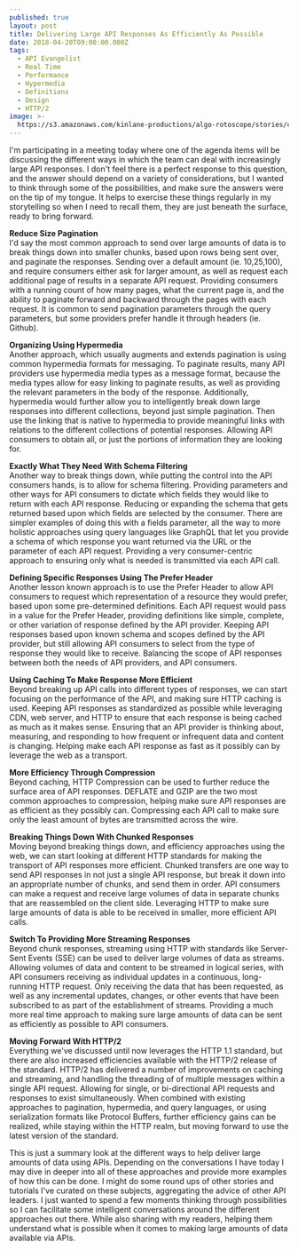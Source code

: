 ```yaml
---
published: true
layout: post
title: Delivering Large API Responses As Efficiently As Possible
date: 2018-04-20T09:00:00.000Z
tags:
  - API Evangelist
  - Real Time
  - Performance
  - Hypermedia
  - Definitions
  - Design
  - HTTP/2
image: >-
  https://s3.amazonaws.com/kinlane-productions/algo-rotoscope/stories/carryload_dali_three.jpg
---
```

I'm participating in a meeting today where one of the agenda items will be discussing the different ways in which the team can deal with increasingly large API responses. I don't feel there is a perfect response to this question, and the answer should depend on a variety of considerations, but I wanted to think through some of the possibilities, and make sure the answers were on the tip of my tongue. It helps to exercise these things regularly in my storytelling so when I need to recall them, they are just beneath the surface, ready to bring forward.

**Reduce Size Pagination**<br />
I'd say the most common approach to send over large amounts of data is to break things down into smaller chunks, based upon rows being sent over, and paginate the responses. Sending over a default amount (ie. 10,25,100), and require consumers either ask for larger amount, as well as request each additional page of results in a separate API request. Providing consumers with a running count of how many pages, what the current page is, and the ability to paginate forward and backward through the pages with each request. It is common to send pagination parameters through the query parameters, but some providers prefer handle it through headers (ie. Github).

**Organizing Using Hypermedia**<br />
Another approach, which usually augments and extends pagination is using common hypermedia formats for messaging. To paginate results, many API providers use hypermedia media types as a message format, because the media types allow for easy linking to paginate results, as well as providing the relevant parameters in the body of the response. Additionally, hypermedia would further allow you to intelligently break down large responses into different collections, beyond just simple pagination. Then use the linking that is native to hypermedia to provide meaningful links with relations to the different collections of potential responses. Allowing API consumers to obtain all, or just the portions of information they are looking for.

**Exactly What They Need With Schema Filtering**<br />
Another way to break things down, while putting the control into the API consumers hands, is to allow for schema filtering. Providing parameters and other ways for API consumers to dictate which fields they would like to return with each API response. Reducing or expanding the schema that gets returned based upon which fields are selected by the consumer. There are simpler examples of doing this with a fields parameter, all the way to more holistic approaches using query languages like GraphQL that let you provide a schema of which response you want returned via the URL or the parameter of each API request. Providing a very consumer-centric approach to ensuring only what is needed is transmitted via each API call.

**Defining Specific Responses Using The Prefer Header**<br />
Another lesson known approach is to use the Prefer Header to allow API consumers to request which representation of a resource they would prefer, based upon some pre-determined definitions. Each API request would pass in a value for the Prefer Header, providing definitions like simple, complete, or other variation of response defined by the API provider. Keeping API responses based upon known schema and scopes defined by the API provider, but still allowing API consumers to select from the type of response they would like to receive. Balancing the scope of API responses between both the needs of API providers, and API consumers.

**Using Caching To Make Response More Efficient**<br />
Beyond breaking up API calls into different types of responses, we can start focusing on the performance of the API, and making sure HTTP caching is used. Keeping API responses as standardized as possible while leveraging CDN, web server, and HTTP to ensure that each response is being cached as much as it makes sense. Ensuring that an API provider is thinking about, measuring, and responding to how frequent or infrequent data and content is changing. Helping make each API response as fast as it possibly can by leverage the web as a transport.

**More Efficiency Through Compression**<br />
Beyond caching, HTTP Compression can be used to further reduce the surface area of API responses. DEFLATE and GZIP are the two most common approaches to compression, helping make sure API responses are as efficient as they possibly can. Compressing each API call to make sure only the least amount of bytes are transmitted across the wire.

**Breaking Things Down With Chunked Responses**<br />
Moving beyond breaking things down, and efficiency approaches using the web, we can start looking at different HTTP standards for making the transport of API responses more efficient. Chunked transfers are one way to send API responses in not just a single API response, but break it down into an appropriate number of chunks, and send them in order. API consumers can make a request and receive large volumes of data in separate chunks that are reassembled on the client side. Leveraging HTTP to make sure large amounts of data is able to be received in smaller, more efficient API calls.

**Switch To Providing More Streaming Responses**<br />
Beyond chunk responses, streaming using HTTP with standards like Server-Sent Events (SSE) can be used to deliver large volumes of data as streams. Allowing volumes of data and content to be streamed in logical series, with API consumers receiving as individual updates in a continuous, long-running HTTP request. Only receiving the data that has been requested, as well as any incremental updates, changes, or other events that have been subscribed to as part of the establishment of streams. Providing a much more real time approach to making sure large amounts of data can be sent as efficiently as possible to API consumers.

**Moving Forward With HTTP/2**<br />
Everything we've discussed until now leverages the HTTP 1.1 standard, but there are also increased efficiencies available with the HTTP/2 release of the standard. HTTP/2 has delivered a number of improvements on caching and streaming, and handling the threading of of multiple messages within a single API request. Allowing for single, or bi-directional API requests and responses to exist simultaneously. When combined with existing approaches to pagination, hypermedia, and query languages, or using serialization formats like Protocol Buffers, further efficiency gains can be realized, while staying within the HTTP realm, but moving forward to use the latest version of the standard.

This is just a summary look at the different ways to help deliver large amounts of data using APIs. Depending on the conversations I have today I may dive in deeper into all of these approaches and provide more examples of how this can be done. I might do some round ups of other stories and tutorials I've curated on these subjects, aggregating the advice of other API leaders. I just wanted to spend a few moments thinking through possibilities so I can facilitate some intelligent conversations around the different approaches out there. While also sharing with my readers, helping them understand what is possible when it comes to making large amounts of data available via APIs.
